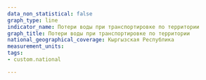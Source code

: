 ```yaml
---
data_non_statistical: false
graph_type: line
indicator_name: Потери воды при транспортировке по территории
graph_title: Потери воды при транспортировке по территории
national_geographical_coverage: Кыргызская Республика
measurement_units:
tags:
- custom.national

---
```


